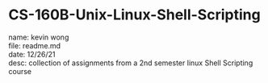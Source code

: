 # CS-160B-Unix-Linux-Shell-Scripting
name: kevin wong\
file: readme.md\
date: 12/26/21\
desc: collection of assignments from a 2nd semester linux Shell Scripting course
